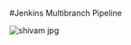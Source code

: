 #Jenkins Multibranch Pipeline


![shivam jpg](https://user-images.githubusercontent.com/43515816/87129531-1b38e400-c2af-11ea-9b37-5c2dc5d35c91.jpg)

